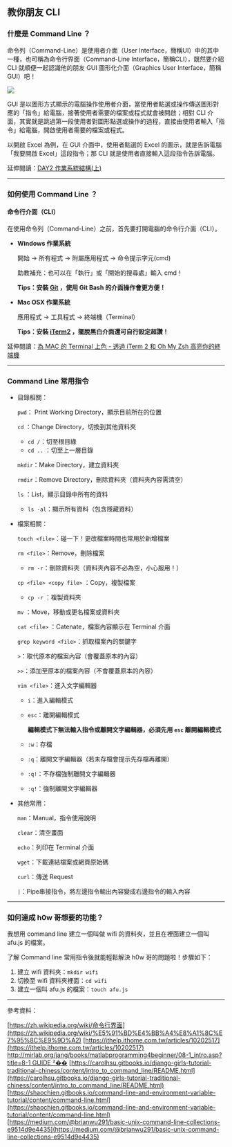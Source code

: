 ## 教你朋友 CLI


### 什麼是 Command Line ？

命令列（Command-Line）是使用者介面（User Interface，簡稱UI）中的其中一種，也可稱為命令行界面（Command-Line Interface，簡稱CLI），既然要介紹 CLI 就順便一起認識他的朋友 GUI 圖形化介面（Graphics User Interface，簡稱GUI）吧！

![](https://i.imgur.com/AGJUUYp.png)

GUI 是以圖形方式顯示的電腦操作使用者介面，當使用者點選或操作傳送圖形對應的「指令」給電腦，接著使用者需要的檔案或程式就會被開啟；相對 CLI 介面，其實就是跳過第一段使用者對圖形點選或操作的過程，直接由使用者輸入「指令」給電腦，開啟使用者需要的檔案或程式。

以開啟 Excel 為例，在 GUI 介面中，使用者點選的 Excel 的圖示，就是告訴電腦「我要開啟 Excel」這段指令；那 CLI 就是使用者直接輸入這段指令告訴電腦。

延伸閱讀：[DAY2 作業系統結構(上)](https://ithelp.ithome.com.tw/articles/10202517)

---

### 如何使用 Command Line ？

#### 命令行介面（CLI）

在使用命令列（Command-Line）之前，首先要打開電腦的命令行介面（CLI）。

- **Windows 作業系統**

    開始 → 所有程式 → 附屬應用程式 → 命令提示字元(cmd)

    助教補充：也可以在「執行」或「開始的搜尋處」輸入 cmd！

    **Tips：安裝 [Git](https://git-scm.com/downloads) ，使用 Git Bash 的介面操作會更方便！**

- **Mac OSX 作業系統**

    應用程式 → 工具程式 → 終端機（Terminal）

    **Tips：安裝 [iTerm2](https://www.iterm2.com/) ，擺脫黑白介面還可自行設定超讚！**

延伸閱讀：[為 MAC 的 Terminal 上色 - 透過 iTerm 2 和 Oh My Zsh 高亮你的終端機](https://pjchender.blogspot.com/2017/02/mac-terminal-iterm-2-oh-my-zsh.html)

---

### Command Line 常用指令

- 目錄相關：

    `pwd`： Print Working Directory，顯示目前所在的位置

    `cd` ：Change Directory，切換到其他資料夾

    - `cd /`：切至根目綠
    - `cd ..` ：切至上一層目錄

    `mkdir`：Make Directory，建立資料夾

    `rmdir`：Remove Directory，刪除資料夾（資料夾內容需清空）

    `ls` ：List，顯示目錄中所有的資料

    - `ls -al`：顯示所有資料（包含隱藏資料）

- 檔案相關：

    `touch <file>`：碰一下！更改檔案時間也常用於新增檔案

    `rm <file>`：Remove，刪除檔案

    - `rm -r`：刪除資料夾（資料夾內容不必為空，小心服用！）

    `cp <file> <copy file>` ：Copy，複製檔案

    - `cp -r` ：複製資料夾

    `mv` ：Move，移動或更名檔案或資料夾

    `cat <file>` ：Catenate，檔案內容顯示在 Terminal 介面

    `grep keyword <file>`：抓取檔案內的關鍵字

    `>`：取代原本的檔案內容（會覆蓋原本的內容）

    `>>`：添加至原本的檔案內容（不會覆蓋原本的內容）

    `vim <file>`：進入文字編輯器

    - `i`：進入編輯模式
    - `esc`：離開編輯模式

        **編輯模式下無法輸入指令或離開文字編輯器，必須先用 `esc` 離開編輯模式**

    - `:w`：存檔
    - `:q`：離開文字編輯器（若未存檔會提示先存檔再離開）
    - `:q!`：不存檔強制離開文字編輯器
    - `:q!`：強制離開文字編輯器

- 其他常用：

    `man`：Manual，指令使用說明

    `clear`：清空畫面

    `echo`：列印在 Terminal 介面

    `wget`：下載連結檔案或網頁原始碼

    `curl`：傳送 Request

    `|`：Pipe串接指令，將左邊指令輸出內容變成右邊指令的輸入內容

---

### 如何達成 h0w 哥想要的功能？

我想用 command line 建立一個叫做 wifi 的資料夾，並且在裡面建立一個叫 afu.js 的檔案。

了解 Command line 常用指令後就能輕鬆解決 h0w 哥的問題啦！步驟如下：

1. 建立 wifi 資料夾：`mkdir wifi`
2. 切換至 wifi 資料夾裡面：`cd wifi`
3. 建立一個叫 afu.js 的檔案：`touch afu.js`

---

參考資料：

[https://zh.wikipedia.org/wiki/命令行界面](https://zh.wikipedia.org/wiki/%E5%91%BD%E4%BB%A4%E8%A1%8C%E7%95%8C%E9%9D%A2)
[https://ithelp.ithome.com.tw/articles/10202517](https://ithelp.ithome.com.tw/articles/10202517)
[http://mirlab.org/jang/books/matlabprogramming4beginner/08-1_intro.asp?title=8-1 GUIDE ²��](http://mirlab.org/jang/books/matlabprogramming4beginner/08-1_intro.asp?title=8-1%20GUIDE%20%C2%B2%A4%B6)
[https://carolhsu.gitbooks.io/django-girls-tutorial-traditional-chiness/content/intro_to_command_line/README.html](https://carolhsu.gitbooks.io/django-girls-tutorial-traditional-chiness/content/intro_to_command_line/README.html)
[https://shaochien.gitbooks.io/command-line-and-environment-variable-tutorial/content/command-line.html](https://shaochien.gitbooks.io/command-line-and-environment-variable-tutorial/content/command-line.html)
[https://medium.com/@brianwu291/basic-unix-command-line-collections-e9514d9e4435](https://medium.com/@brianwu291/basic-unix-command-line-collections-e9514d9e4435)